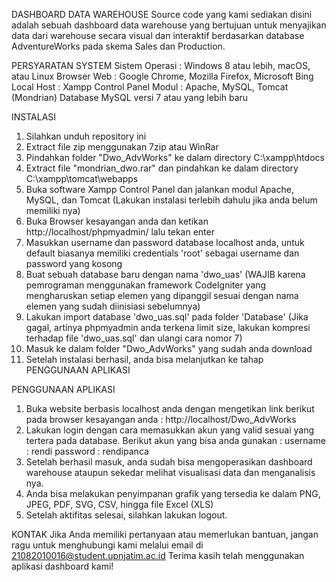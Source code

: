 DASHBOARD DATA WAREHOUSE
Source code yang kami sediakan disini adalah sebuah dashboard data warehouse yang bertujuan untuk menyajikan data dari warehouse secara visual dan interaktif berdasarkan database AdventureWorks pada skema Sales dan Production.

PERSYARATAN SYSTEM
Sistem Operasi  : Windows 8 atau lebih, macOS, atau Linux
Browser Web     : Google Chrome, Mozilla Firefox, Microsoft Bing
Local Host      : Xampp Control Panel
Modul           : Apache, MySQL, Tomcat (Mondrian)
Database MySQL versi 7 atau yang lebih baru

INSTALASI
1. Silahkan unduh repository ini
2. Extract file zip menggunakan 7zip atau WinRar
3. Pindahkan folder "Dwo_AdvWorks" ke dalam directory C:\xampp\htdocs
4. Extract file "mondrian_dwo.rar" dan pindahkan ke dalam directory C:\xampp\tomcat\webapps 
5. Buka software Xampp Control Panel dan jalankan modul Apache, MySQL, dan Tomcat (Lakukan instalasi terlebih dahulu jika anda belum memiliki nya)
6. Buka Browser kesayangan anda dan ketikan http://localhost/phpmyadmin/ lalu tekan enter
7. Masukkan username dan password database localhost anda, untuk default biasanya memiliki credentials 'root' sebagai username dan password yang kosong
8. Buat sebuah database baru dengan nama 'dwo_uas' (WAJIB karena pemrograman menggunakan framework CodeIgniter yang mengharuskan setiap elemen yang dipanggil sesuai dengan nama elemen yang sudah diinisiasi sebelumnya)
9. Lakukan import database 'dwo_uas.sql' pada folder 'Database' (Jika gagal, artinya phpmyadmin anda terkena limit size, lakukan kompresi terhadap file 'dwo_uas.sql' dan ulangi cara nomor 7)
10. Masuk ke dalam folder "Dwo_AdvWorks" yang sudah anda download
11. Setelah instalasi berhasil, anda bisa melanjutkan ke tahap PENGGUNAAN APLIKASI

PENGGUNAAN APLIKASI
1. Buka website berbasis localhost anda dengan mengetikan link berikut pada browser kesayangan anda : http://localhost/Dwo_AdvWorks 
2. Lakukan login dengan cara memasukkan akun yang valid sesuai yang tertera pada database. Berikut akun yang bisa anda gunakan :
username  : rendi
password  : rendipanca
3. Setelah berhasil masuk, anda sudah bisa mengoperasikan dashboard warehouse ataupun sekedar melihat visualisasi data dan menganalisis nya.
4. Anda bisa melakukan penyimpanan grafik yang tersedia ke dalam PNG, JPEG, PDF, SVG, CSV, hingga file Excel (XLS)
5. Setelah aktifitas selesai, silahkan lakukan logout.

KONTAK
Jika Anda memiliki pertanyaan atau memerlukan bantuan, jangan ragu untuk menghubungi kami melalui email di 21082010016@student.upnjatim.ac.id
Terima kasih telah menggunakan aplikasi dashboard kami!
